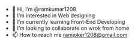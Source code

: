 - 👋 Hi, I’m @ramkumar1208
- 👀 I’m interested in Web designing
- 🌱 I’m currently learning Front-End Developing
- 💞️ I’m looking to collaborate on wrok from home 
- 📫 How to reach me ramjoker1208@gmail.com

<!---
ramkumar1208/ramkumar1208 is a ✨ special ✨ repository because its `README.md` (this file) appears on your GitHub profile.
You can click the Preview link to take a look at your changes.
--->
